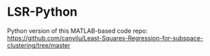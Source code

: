 # LSR-Python
Python version of this MATLAB-based code repo: https://github.com/canyilu/Least-Squares-Regression-for-subspace-clustering/tree/master
